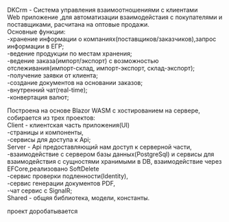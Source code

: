 DKCrm - Система управления взаимоотношениями с клиентами<br />
Web  приложение ,для автоматизации взаимодейстаия с покупателями и поставщиками, расчитана на оптовые продажи.<br />
Основные функции:<br />
  -хранение информации о компаниях(поставщиков/заказчиков),запрос информации в ЕГР;<br />
  -ведение продукции по местам хранения;<br />
  -ведение заказа(импорт/экспорт) с возможностью отслеживания(импорт-склад, импорт-экспорт, склад-экспорт);<br />
  -получение заявки от клиента;<br />
  -создание документов на основании заказов;<br />
  -внутренний чат(real-time);<br />
  -конвертация валют;<br />

Построена на основе Blazor WASM с хостированием на сервере,<br />
собирается из трех проектов:<br />
  Client - клиентская часть приложения(UI)<br />
      -страницы и компоненты,<br />
      -сервисы для доступа к Api;<br />
  Server - Api предоставляющий нам доступ к серверной части, <br />
    -взаимодействие с сервером базы данных(PostgreSql) и сервисы для взаимодействия с сущностями хранимыми в DB, взаимодействие через EFCore,реализовано  SoftDelete<br />
    -сервис проверки подленности(Identity), <br />
    -сервис генерации документов PDF,<br />
    -чат сервис с SignalR;<br />
  Shared - общяя библиотека, модели, константы.<br />

  проект доробатывается
